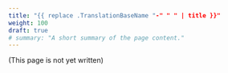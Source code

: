 ```yaml
---
title: "{{ replace .TranslationBaseName "-" " " | title }}"
weight: 100
draft: true
# summary: "A short summary of the page content."
---
```


(This page is not yet written)